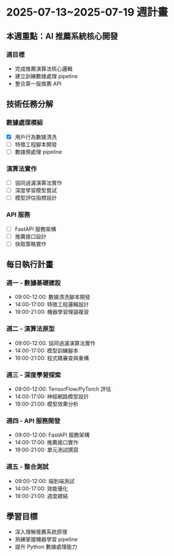 # 2025-07-13~2025-07-19 週計畫

## 本週重點：AI 推薦系統核心開發

### 週目標
- 完成推薦演算法核心邏輯
- 建立訓練數據處理 pipeline  
- 整合第一版推薦 API

## 技術任務分解

### 數據處理模組
- [x] 用戶行為數據清洗
- [ ] 特徵工程腳本開發
- [ ] 數據預處理 pipeline

### 演算法實作
- [ ] 協同過濾演算法實作
- [ ] 深度學習模型嘗試
- [ ] 模型評估指標設計

### API 服務
- [ ] FastAPI 服務架構
- [ ] 推薦接口設計
- [ ] 快取策略實作

## 每日執行計畫

### 週一 - 數據基礎建設
- 09:00-12:00: 數據清洗腳本開發
- 14:00-17:00: 特徵工程邏輯設計
- 19:00-21:00: 機器學習理論複習

### 週二 - 演算法原型
- 09:00-12:00: 協同過濾演算法實作
- 14:00-17:00: 模型訓練腳本
- 19:00-21:00: 程式碼審查與重構

### 週三 - 深度學習探索  
- 09:00-12:00: TensorFlow/PyTorch 評估
- 14:00-17:00: 神經網路模型設計
- 19:00-21:00: 模型效果分析

### 週四 - API 服務開發
- 09:00-12:00: FastAPI 服務架構
- 14:00-17:00: 推薦接口實作
- 19:00-21:00: 單元測試撰寫

### 週五 - 整合測試
- 09:00-12:00: 端到端測試
- 14:00-17:00: 效能優化
- 19:00-21:00: 週度總結

## 學習目標
- 深入理解推薦系統原理
- 熟練掌握機器學習 pipeline
- 提升 Python 數據處理能力
